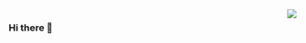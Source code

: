 <img align="right" src="https://github-readme-stats.vercel.app/api?username=oulton&show_icons=true&icon_color=CE1D2D&text_color=718096&bg_color=ffffff&hide_title=true" />

### Hi there 👋

<!--
**oulton/oulton** is a ✨ _special_ ✨ repository because its `README.md` (this file) appears on your GitHub profile.

Here are some ideas to get you started:

- 🔭 I’m currently working on ...
- 🌱 I’m currently learning ...
- 👯 I’m looking to collaborate on ...
- 🤔 I’m looking for help with ...
- 💬 Ask me about ...
- 📫 How to reach me: ...
- 😄 Pronouns: ...
- ⚡ Fun fact: ...
-->

